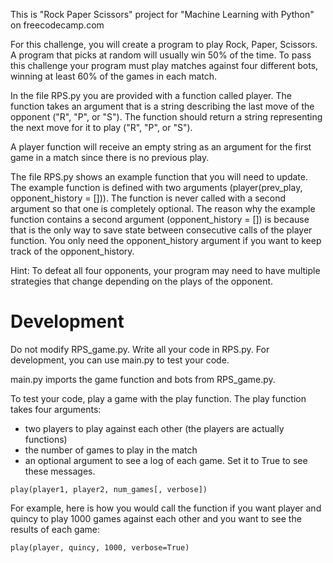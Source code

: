 This is "Rock Paper Scissors" project for "Machine Learning with Python" on freecodecamp.com

For this challenge, you will create a program to play Rock, Paper, Scissors. A program that picks at random will usually win 50% of the time. To pass this challenge your program must play matches against four different bots, winning at least 60% of the games in each match.

In the file RPS.py you are provided with a function called player. The function takes an argument that is a string describing the last move of the opponent ("R", "P", or "S"). The function should return a string representing the next move for it to play ("R", "P", or "S").

A player function will receive an empty string as an argument for the first game in a match since there is no previous play.

The file RPS.py shows an example function that you will need to update. The example function is defined with two arguments (player(prev_play, opponent_history = [])). The function is never called with a second argument so that one is completely optional. The reason why the example function contains a second argument (opponent_history = []) is because that is the only way to save state between consecutive calls of the player function. You only need the opponent_history argument if you want to keep track of the opponent_history.

Hint: To defeat all four opponents, your program may need to have multiple strategies that change depending on the plays of the opponent.

# Development

Do not modify RPS_game.py. Write all your code in RPS.py. For development, you can use main.py to test your code.

main.py imports the game function and bots from RPS_game.py.

To test your code, play a game with the play function. The play function takes four arguments:

* two players to play against each other (the players are actually functions)
* the number of games to play in the match
* an optional argument to see a log of each game. Set it to True to see these messages.
```
play(player1, player2, num_games[, verbose])
```

For example, here is how you would call the function if you want player and quincy to play 1000 games against each other and you want to see the results of each game:
```
play(player, quincy, 1000, verbose=True)
```
